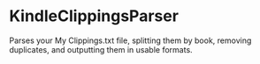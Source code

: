 # KindleClippingsParser
Parses your My Clippings.txt file, splitting them by book, removing duplicates, and outputting them in usable formats.
